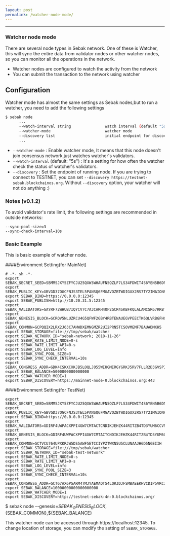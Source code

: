 ```yaml
---
layout: post
permalink: /watcher-node-mode/
---
```

---
### Watcher node mode

There are several node types in Sebak network. One of these is Watcher, this will sync the entire data from validator nodes or other watcher nodes, so you can monitor all the operations in the network.

- Watcher nodes are configured to watch the activity from the network
- You can submit the transaction to the network using watcher


## Configuration

Watcher mode has almost the same settings as Sebak nodes,but to run a watcher, you need to add the following settings

```sh
$ sebak node
      ...
      --watch-interval string               watch interval (default "5s")
      --watcher-mode                        watcher mode
      --discovery list                      initial endpoint for discovery
      ...
```

- `--watcher-mode` :  Enable watcher mode, It means that this node doesn't join consensus network,just watches watcher's validators.
- `--watch-interval` (default: "5s") : It's a setting for how often the watcher check the status of watcher's validators.
- `--discovery` : Set the endpoint of running node. If you are trying to connect to TESTNET, you can set `--discovery https://testnet-sebak.blockchainos.org`. Without `--discovery` option, your watcher will not do anything :)


### Notes (v0.1.2)

To avoid validator's rate limit, the following settings are recommended in outside networks:

```
--sync-pool-size=3
--sync-check-interval=10s
```

### Basic Example

This is basic example of watcher node.

####Environment Setting(for MainNet)
```
# -*- sh -*-
export SEBAK_SECRET_SEED=SBMMSJXY5ZFYCJU25QXW3WHAUFN5QZLF7LS34FDWIT4S6YEN5B6DNCCH
export SEBAK_PUBLIC_KEY=GBVGD37OGCFNJS3TEL5PANSQ6FMGAVOZBTWDIGUX2RS7TY2IMAIONRKX
export SEBAK_BIND=https://0.0.0.0:12345
export SEBAK_PUBLISH=http://10.20.31.5:12345
export SEBAK_VALIDATORS=GAYRF72WHUB7IQYCV7C7A3CARH4OP2GCR4SKBFKQLALAMCSR67RRBTFD
export SEBAK_GENESIS_BLOCK=GCRQV5NLUZRCU4G5QFWF2GBY4RBTENAUEGVPEECTK6QLVRBGFHGV76CV
export SEBAK_COMMON=GCPQQIX2LRX2J63C7AHWDXEMNGMZR2UI2PRN5TCSOVMEMF7BAUADMKH5
export SEBAK_STORAGE=file:///tmp/sebak/watcher
export SEBAK_NETWORK_ID="sebak-network; 2018-11-26"
export SEBAK_RATE_LIMIT_NODE=0-s
export SEBAK_RATE_LIMIT_API=0-s
export SEBAK_LOG_LEVEL=info
export SEBAK_SYNC_POOL_SIZE=3
export SEBAK_SYNC_CHECK_INTERVAL=10s
export SEBAK_CONGRESS_ADDR=GDK4CSKXCXKJB5LOQLJO55WIUGMIRGYGRKJ5RV7FLLR2D3GVSPIE3S7B
export SEBAK_BALANCE=5000000000000000
export SEBAK_WATCHER_MODE=1
export SEBAK_DISCOVERY=https://mainnet-node-0.blockchainos.org:443
```

####Environment Setting(for TestNet)
```
export SEBAK_SECRET_SEED=SBMMSJXY5ZFYCJU25QXW3WHAUFN5QZLF7LS34FDWIT4S6YEN5B6DNCCH
export SEBAK_PUBLIC_KEY=GBVGD37OGCFNJS3TEL5PANSQ6FMGAVOZBTWDIGUX2RS7TY2IMAIONRKX
export SEBAK_BIND=https://0.0.0.0:12345
export SEBAK_VALIDATORS=GDIRF4UWPACXPPI4GW7CMTACTCNDIKJEHZK44RITZB4TD3YUM6CCVNGJ
export SEBAK_GENESIS_BLOCK=GDIRF4UWPACXPPI4GW7CMTACTCNDIKJEHZK44RITZB4TD3YUM6CCVNGJ
export SEBAK_COMMON=GCTVCU764UPXKRJW5DS5AWF5ETCCIYPZTWXN5U5CLUNAAJH6D5NGEIIH
export SEBAK_STORAGE=file:///tmp/sebak/watcher
export SEBAK_NETWORK_ID="sebak-test-network"
export SEBAK_RATE_LIMIT_NODE=0-s
export SEBAK_RATE_LIMIT_API=0-s
export SEBAK_LOG_LEVEL=info
export SEBAK_SYNC_POOL_SIZE=3
export SEBAK_SYNC_CHECK_INTERVAL=10s
export SEBAK_CONGRESS_ADDR=GCT67AX6PSARM47MJYAEMAQTS4LQRJDJFSMBAEEKHVCDIP5VRC3P2RPC
export SEBAK_BALANCE=10000000000000000000
export SEBAK_WATCHER_MODE=1
export SEBAK_DISCOVERY=http://testnet-sebak-4n-0.blockchainos.org/
```

$ sebak node --genesis=${SEBAK_GENESIS_BLOCK},${SEBAK_COMMON},${SEBAK_BALANCE}

This watcher node can be accessed through https://localhost:12345.
To change location of storage, you can modify the setting of `SEBAK_STORAGE`.